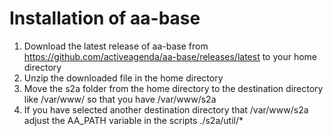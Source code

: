 # Installation of aa-base

1. Download the latest release of aa-base from https://github.com/activeagenda/aa-base/releases/latest to your home directory
1. Unzip the downloaded file in the home directory
1. Move the s2a folder from the home directory to the destination directory like  /var/www/ so that you have /var/www/s2a 
1. If you have selected another destination directory that /var/www/s2a adjust the AA_PATH variable in the scripts ./s2a/util/*
